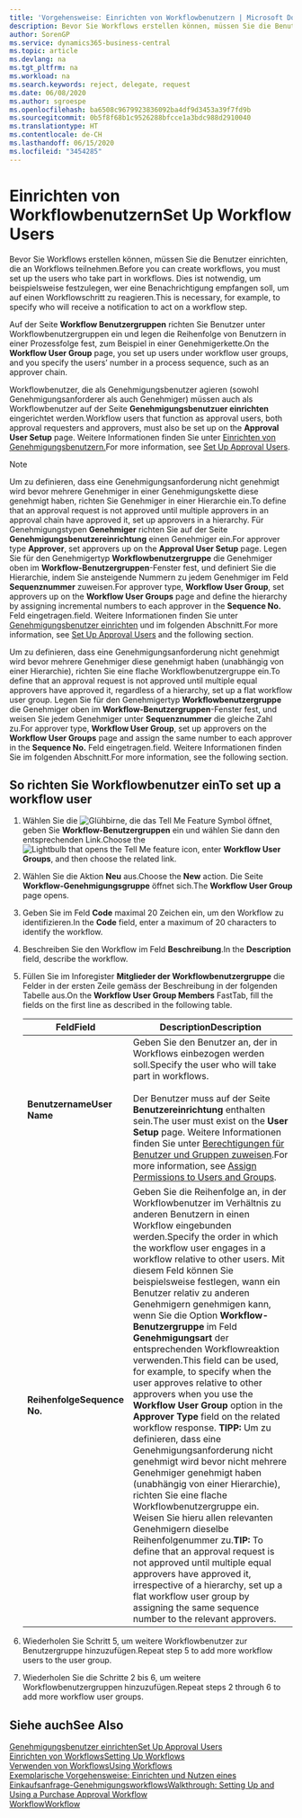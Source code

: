 ```yaml
---
title: 'Vorgehensweise: Einrichten von Workflowbenutzern | Microsoft Docs'
description: Bevor Sie Workflows erstellen können, müssen Sie die Benutzer einrichten, die an Workflows teilnehmen. Dies ist notwendig, um beispielsweise festzulegen, wer eine Benachrichtigung empfangen soll, um auf einen Workflowschritt zu reagieren.
author: SorenGP
ms.service: dynamics365-business-central
ms.topic: article
ms.devlang: na
ms.tgt_pltfrm: na
ms.workload: na
ms.search.keywords: reject, delegate, request
ms.date: 06/08/2020
ms.author: sgroespe
ms.openlocfilehash: ba6508c9679923836092ba4df9d3453a39f7fd9b
ms.sourcegitcommit: 0b5f8f68b1c9526288bfcce1a3bdc988d2910040
ms.translationtype: HT
ms.contentlocale: de-CH
ms.lasthandoff: 06/15/2020
ms.locfileid: "3454285"
---
```

# <a name="set-up-workflow-users"></a><span data-ttu-id="e86b7-104">Einrichten von Workflowbenutzern</span><span class="sxs-lookup"><span data-stu-id="e86b7-104">Set Up Workflow Users</span></span>

<span data-ttu-id="e86b7-105">Bevor Sie Workflows erstellen können, müssen Sie die Benutzer einrichten, die an Workflows teilnehmen.</span><span class="sxs-lookup"><span data-stu-id="e86b7-105">Before you can create workflows, you must set up the users who take part in workflows.</span></span> <span data-ttu-id="e86b7-106">Dies ist notwendig, um beispielsweise festzulegen, wer eine Benachrichtigung empfangen soll, um auf einen Workflowschritt zu reagieren.</span><span class="sxs-lookup"><span data-stu-id="e86b7-106">This is necessary, for example, to specify who will receive a notification to act on a workflow step.</span></span>  

<span data-ttu-id="e86b7-107">Auf der Seite  **Workflow Benutzergruppen** richten Sie Benutzer unter Workflowbenutzergruppen ein und legen die Reihenfolge von Benutzern in einer Prozessfolge fest, zum Beispiel in einer Genehmigerkette.</span><span class="sxs-lookup"><span data-stu-id="e86b7-107">On the **Workflow User Group** page, you set up users under workflow user groups, and you specify the users’ number in a process sequence, such as an approver chain.</span></span>  

<span data-ttu-id="e86b7-108">Workflowbenutzer, die als Genehmigungsbenutzer agieren (sowohl Genehmigungsanforderer als auch Genehmiger) müssen auch als Workflowbenutzer auf der Seite **Genehmigungsbenutzuer einrichten** eingerichtet werden.</span><span class="sxs-lookup"><span data-stu-id="e86b7-108">Workflow users that function as approval users, both approval requesters and approvers, must also be set up on the **Approval User Setup** page.</span></span> <span data-ttu-id="e86b7-109">Weitere Informationen finden Sie unter [Einrichten von Genehmigungsbenutzern.](across-how-to-set-up-approval-users.md)</span><span class="sxs-lookup"><span data-stu-id="e86b7-109">For more information, see [Set Up Approval Users](across-how-to-set-up-approval-users.md).</span></span>  

> [!NOTE]  
> <span data-ttu-id="e86b7-110">Um zu definieren, dass eine Genehmigungsanforderung nicht genehmigt wird bevor mehrere Genehmiger in einer Genehmigungskette diese genehmigt haben, richten Sie Genehmiger in einer Hierarchie ein.</span><span class="sxs-lookup"><span data-stu-id="e86b7-110">To define that an approval request is not approved until multiple approvers in an approval chain have approved it, set up approvers in a hierarchy.</span></span> <span data-ttu-id="e86b7-111">Für Genehmigungstypen **Genehmiger** richten Sie  auf der Seite **Genehmigungsbenutzereinrichtung** einen Genehmiger ein.</span><span class="sxs-lookup"><span data-stu-id="e86b7-111">For approver type **Approver**, set approvers up on the **Approval User Setup** page.</span></span> <span data-ttu-id="e86b7-112">Legen Sie für den Genehmigertyp **Workflowbenutzergruppe** die Genehmiger oben im **Workflow-Benutzergruppen**-Fenster fest, und definiert Sie die Hierarchie, indem Sie ansteigende Nummern zu jedem Genehmiger im Feld **Sequenznummer** zuweisen.</span><span class="sxs-lookup"><span data-stu-id="e86b7-112">For approver type, **Workflow User Group**, set approvers up on the **Workflow User Groups** page and define the hierarchy by assigning incremental numbers to each approver in the **Sequence No.**</span></span> <span data-ttu-id="e86b7-113">Feld eingetragen.</span><span class="sxs-lookup"><span data-stu-id="e86b7-113">field.</span></span> <span data-ttu-id="e86b7-114">Weitere Informationen finden Sie unter [Genehmigungsbenutzer einrichten](across-how-to-set-up-approval-users.md) und im folgenden Abschnitt.</span><span class="sxs-lookup"><span data-stu-id="e86b7-114">For more information, see [Set Up Approval Users](across-how-to-set-up-approval-users.md) and the following section.</span></span>  
>
> <span data-ttu-id="e86b7-115">Um zu definieren, dass eine Genehmigungsanforderung nicht genehmigt wird bevor mehrere Genehmiger diese genehmigt haben (unabhängig von einer Hierarchie), richten Sie eine flache Workflowbenutzergruppe ein.</span><span class="sxs-lookup"><span data-stu-id="e86b7-115">To define that an approval request is not approved until multiple equal approvers have approved it, regardless of a hierarchy, set up a flat workflow user group.</span></span> <span data-ttu-id="e86b7-116">Legen Sie für den Genehmigertyp **Workflowbenutzergruppe** die Genehmiger oben im **Workflow-Benutzergruppen**-Fenster fest, und weisen Sie jedem Genehmiger unter **Sequenznummer** die gleiche Zahl zu.</span><span class="sxs-lookup"><span data-stu-id="e86b7-116">For approver type, **Workflow User Group**, set up approvers on the **Workflow User Groups** page and assign the same number to each approver in the **Sequence No.**</span></span> <span data-ttu-id="e86b7-117">Feld eingetragen.</span><span class="sxs-lookup"><span data-stu-id="e86b7-117">field.</span></span> <span data-ttu-id="e86b7-118">Weitere Informationen finden Sie im folgenden Abschnitt.</span><span class="sxs-lookup"><span data-stu-id="e86b7-118">For more information, see the following section.</span></span>  

## <a name="to-set-up-a-workflow-user"></a><span data-ttu-id="e86b7-119">So richten Sie Workflowbenutzer ein</span><span class="sxs-lookup"><span data-stu-id="e86b7-119">To set up a workflow user</span></span>

1. <span data-ttu-id="e86b7-120">Wählen Sie die ![Glühbirne, die das Tell Me Feature](media/ui-search/search_small.png "Tell Me-Funktion") Symbol öffnet, geben Sie **Workflow-Benutzergruppen** ein und wählen Sie dann den entsprechenden Link.</span><span class="sxs-lookup"><span data-stu-id="e86b7-120">Choose the ![Lightbulb that opens the Tell Me feature](media/ui-search/search_small.png "Tell me what you want to do") icon, enter **Workflow User Groups**, and then choose the related link.</span></span>  
2. <span data-ttu-id="e86b7-121">Wählen Sie die Aktion **Neu** aus.</span><span class="sxs-lookup"><span data-stu-id="e86b7-121">Choose the **New** action.</span></span> <span data-ttu-id="e86b7-122">Die Seite **Workflow-Genehmigungsgruppe** öffnet sich.</span><span class="sxs-lookup"><span data-stu-id="e86b7-122">The **Workflow User Group** page opens.</span></span>  
3. <span data-ttu-id="e86b7-123">Geben Sie im Feld **Code** maximal 20 Zeichen ein, um den Workflow zu identifizieren.</span><span class="sxs-lookup"><span data-stu-id="e86b7-123">In the **Code** field, enter a maximum of 20 characters to identify the workflow.</span></span>  
4. <span data-ttu-id="e86b7-124">Beschreiben Sie den Workflow im Feld **Beschreibung**.</span><span class="sxs-lookup"><span data-stu-id="e86b7-124">In the **Description** field, describe the workflow.</span></span>  
5. <span data-ttu-id="e86b7-125">Füllen Sie im Inforegister **Mitglieder der Workflowbenutzergruppe** die Felder in der ersten Zeile gemäss der Beschreibung in der folgenden Tabelle aus.</span><span class="sxs-lookup"><span data-stu-id="e86b7-125">On the **Workflow User Group Members** FastTab, fill the fields on the first line as described in the following table.</span></span>  

    |<span data-ttu-id="e86b7-126">Feld</span><span class="sxs-lookup"><span data-stu-id="e86b7-126">Field</span></span>|<span data-ttu-id="e86b7-127">Description</span><span class="sxs-lookup"><span data-stu-id="e86b7-127">Description</span></span>|  
    |---------------------------------|---------------------------------------|  
    |<span data-ttu-id="e86b7-128">**Benutzername**</span><span class="sxs-lookup"><span data-stu-id="e86b7-128">**User Name**</span></span>|<span data-ttu-id="e86b7-129">Geben Sie den Benutzer an, der in Workflows einbezogen werden soll.</span><span class="sxs-lookup"><span data-stu-id="e86b7-129">Specify the user who will take part in workflows.</span></span><br /><br /> <span data-ttu-id="e86b7-130">Der Benutzer muss auf der Seite **Benutzereinrichtung** enthalten sein.</span><span class="sxs-lookup"><span data-stu-id="e86b7-130">The user must exist on the **User Setup** page.</span></span> <span data-ttu-id="e86b7-131">Weitere Informationen finden Sie unter [Berechtigungen für Benutzer und Gruppen zuweisen](ui-define-granular-permissions.md).</span><span class="sxs-lookup"><span data-stu-id="e86b7-131">For more information, see [Assign Permissions to Users and Groups](ui-define-granular-permissions.md).</span></span>|  
    |<span data-ttu-id="e86b7-132">**Reihenfolge**</span><span class="sxs-lookup"><span data-stu-id="e86b7-132">**Sequence No.**</span></span>|<span data-ttu-id="e86b7-133">Geben Sie die Reihenfolge an, in der Workflowbenutzer im Verhältnis zu anderen Benutzern in einen Workflow eingebunden werden.</span><span class="sxs-lookup"><span data-stu-id="e86b7-133">Specify the order in which the workflow user engages in a workflow relative to other users.</span></span> <span data-ttu-id="e86b7-134">Mit diesem Feld können Sie beispielsweise festlegen, wann ein Benutzer relativ zu anderen Genehmigern genehmigen kann, wenn Sie die Option **Workflow-Benutzergruppe** im Feld **Genehmigungsart** der entsprechenden Workflowreaktion verwenden.</span><span class="sxs-lookup"><span data-stu-id="e86b7-134">This field can be used, for example, to specify when the user approves relative to other approvers when you use the **Workflow User Group** option in the **Approver Type** field on the related workflow response.</span></span> <span data-ttu-id="e86b7-135">**TIPP:** Um zu definieren, dass eine Genehmigungsanforderung nicht genehmigt wird bevor nicht mehrere Genehmiger genehmigt haben (unabhängig von einer Hierarchie), richten Sie eine flache Workflowbenutzergruppe ein. Weisen Sie hieru allen relevanten Genehmigern dieselbe Reihenfolgenummer zu.</span><span class="sxs-lookup"><span data-stu-id="e86b7-135">**TIP:**  To define that an approval request is not approved until multiple equal approvers have approved it, irrespective of a hierarchy, set up a flat workflow user group by assigning the same sequence number to the relevant approvers.</span></span>|  
6. <span data-ttu-id="e86b7-136">Wiederholen Sie Schritt 5, um weitere Workflowbenutzer zur Benutzergruppe hinzuzufügen.</span><span class="sxs-lookup"><span data-stu-id="e86b7-136">Repeat step 5 to add more workflow users to the user group.</span></span>  
7. <span data-ttu-id="e86b7-137">Wiederholen Sie die Schritte 2 bis 6, um weitere Workflowbenutzergruppen hinzuzufügen.</span><span class="sxs-lookup"><span data-stu-id="e86b7-137">Repeat steps 2 through 6 to add more workflow user groups.</span></span>  

## <a name="see-also"></a><span data-ttu-id="e86b7-138">Siehe auch</span><span class="sxs-lookup"><span data-stu-id="e86b7-138">See Also</span></span>

[<span data-ttu-id="e86b7-139">Genehmigungsbenutzer einrichten</span><span class="sxs-lookup"><span data-stu-id="e86b7-139">Set Up Approval Users</span></span>](across-how-to-set-up-approval-users.md)  
[<span data-ttu-id="e86b7-140">Einrichten von Workflows</span><span class="sxs-lookup"><span data-stu-id="e86b7-140">Setting Up Workflows</span></span>](across-set-up-workflows.md)  
[<span data-ttu-id="e86b7-141">Verwenden von Workflows</span><span class="sxs-lookup"><span data-stu-id="e86b7-141">Using Workflows</span></span>](across-use-workflows.md)  
[<span data-ttu-id="e86b7-142">Exemplarische Vorgehensweise: Einrichten und Nutzen eines Einkaufsanfrage-Genehmigungsworkflows</span><span class="sxs-lookup"><span data-stu-id="e86b7-142">Walkthrough: Setting Up and Using a Purchase Approval Workflow</span></span>](walkthrough-setting-up-and-using-a-purchase-approval-workflow.md)  
[<span data-ttu-id="e86b7-143">Workflow</span><span class="sxs-lookup"><span data-stu-id="e86b7-143">Workflow</span></span>](across-workflow.md)  
